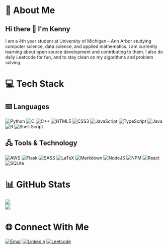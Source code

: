 # 📖 About Me
## Hi there 👋 I'm Kenny
I am a 4th year student at University of Michigan &ndash; Ann Arbor studying computer science, data science, and applied mathematics. I am currently learning about open source development and contributing to them. I also do daily Leetcode for fun, and to stay clean on my algorithms and problem solving.

# 💻 Tech Stack

## ⌨️ Languages
![Python](https://img.shields.io/badge/python-3670A0?style=for-the-badge&logo=python&logoColor=ffdd54)
![C](https://img.shields.io/badge/c-%2300599C.svg?style=for-the-badge&logo=c&logoColor=white)
![C++](https://img.shields.io/badge/c++-%2300599C.svg?style=for-the-badge&logo=c%2B%2B&logoColor=white)
![HTML5](https://img.shields.io/badge/html5-%23E34F26.svg?style=for-the-badge&logo=html5&logoColor=white)
![CSS3](https://img.shields.io/badge/css3-%231572B6.svg?style=for-the-badge&logo=css3&logoColor=white)
![JavaScript](https://img.shields.io/badge/javascript-%23323330.svg?style=for-the-badge&logo=javascript&logoColor=%23F7DF1E)
![TypeScript](https://img.shields.io/badge/TypeScript-007ACC?style=for-the-badge&logo=typescript&logoColor=white)
![Java](https://img.shields.io/badge/java-%23ED8B00.svg?style=for-the-badge&logo=java&logoColor=white)
![R](https://img.shields.io/badge/r-%23276DC3.svg?style=for-the-badge&logo=r&logoColor=white)
![Shell Script](https://img.shields.io/badge/shell_script-%23121011.svg?style=for-the-badge&logo=gnu-bash&logoColor=white)

## 🖧 Tools &amp; Technology
![AWS](https://img.shields.io/badge/AWS-%23FF9900.svg?style=for-the-badge&logo=amazon-aws&logoColor=white)
![Flask](https://img.shields.io/badge/flask-%23000.svg?style=for-the-badge&logo=flask&logoColor=white)
![SASS](https://img.shields.io/badge/SASS-hotpink.svg?style=for-the-badge&logo=SASS&logoColor=white) 
![LaTeX](https://img.shields.io/badge/latex-%23008080.svg?style=for-the-badge&logo=latex&logoColor=white)
![Markdown](https://img.shields.io/badge/markdown-%23000000.svg?style=for-the-badge&logo=markdown&logoColor=white)
![NodeJS](https://img.shields.io/badge/node.js-6DA55F?style=for-the-badge&logo=node.js&logoColor=white)
![NPM](https://img.shields.io/badge/NPM-%23000000.svg?style=for-the-badge&logo=npm&logoColor=white)
![React](https://img.shields.io/badge/react-%2320232a.svg?style=for-the-badge&logo=react&logoColor=%2361DAFB)
![SQLite](https://img.shields.io/badge/sqlite-%2307405e.svg?style=for-the-badge&logo=sqlite&logoColor=white)


# 📊 GitHub Stats
<!-- ![](https://github-readme-stats.vercel.app/api?username=kennyhngo&theme=ayu-mirage&hide_border=false&include_all_commits=false&count_private=true)<br/> -->
![](https://github-readme-streak-stats.herokuapp.com/?user=kennyhngo&theme=ayu-mirage&hide_border=false)<br/>
![](https://github-readme-stats.vercel.app/api/top-langs/?username=kennyhngo&theme=ayu-mirage&hide_border=false&include_all_commits=false&count_private=true&layout=compact)

# 🌐 Connect With Me
[![Email](https://img.shields.io/badge/Gmail-D14836?style=for-the-badge&logo=gmail&logoColor=white)](<kngo@umich.edu>)
[![LinkedIn](https://img.shields.io/badge/LinkedIn-0077B5?style=for-the-badge&logo=linkedin&logoColor=white)](https://linkedin.com/in/khngo)
[![Leetcode](https://img.shields.io/badge/-LeetCode-FFA116?style=for-the-badge&logo=LeetCode&logoColor=black)](https://leetcode.com/kennyhngo/)

<!-- ---
[![](https://visitcount.itsvg.in/api?id=kennyhngo&icon=5&color=6)](https://visitcount.itsvg.in) -->

<!-- Proudly created with GPRM ( https://gprm.itsvg.in ) -->
